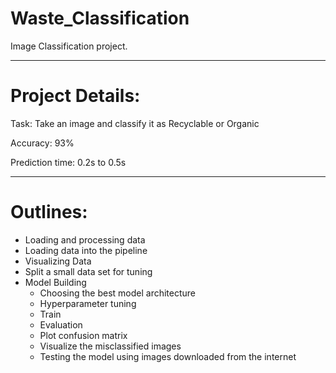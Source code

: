 # Waste_Classification

Image Classification project.

--------------------------------------------------------------------------------------------------------

# Project Details:

Task:			Take an image and classify it as Recyclable or Organic

Accuracy:		93%

Prediction time:	0.2s to 0.5s

--------------------------------------------------------------------------------------------------------
# Outlines:

- Loading and processing data
- Loading data into the pipeline
- Visualizing Data
- Split a small data set for tuning
- Model Building
	- Choosing the best model architecture
	- Hyperparameter tuning
	- Train
	- Evaluation
	- Plot confusion matrix
	- Visualize the misclassified images
	- Testing the model using images downloaded from the internet

